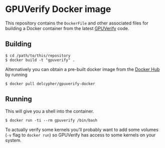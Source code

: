 GPUVerify Docker image
======================

This repository contains the ``DockerFile`` and other associated files
for building a Docker container from the latest [GPUVerify](https://gpuverify.codeplex.com/) code.

Building
--------

```
$ cd /path/to/this/repository
$ docker build -t "gpuverify" .
```

Alternatively you can obtain a pre-built docker image from the [Docker Hub](https://registry.hub.docker.com/u/delcypher/gpuverify-docker/)
by running

```
$ docker pull delcypher/gpuverify-docker
```

Running
-------

This will give you a shell into the container.

```
$ docker run -ti --rm gpuverify /bin/bash
```

To actually verify some kernels you'll probably want to add
some volumes (``-v`` flag to ``docker run``) so GPUVerify has
access to some kernels on your system.
